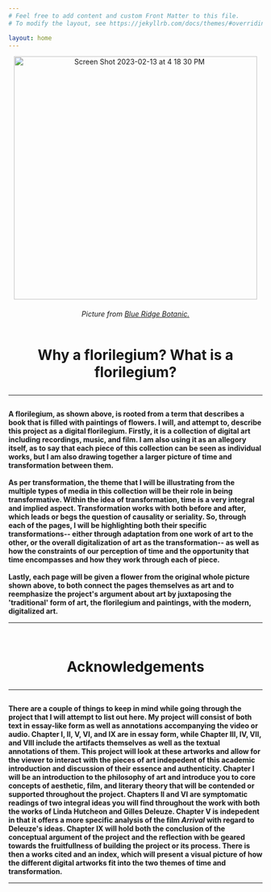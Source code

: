 ```yaml
---
# Feel free to add content and custom Front Matter to this file.
# To modify the layout, see https://jekyllrb.com/docs/themes/#overriding-theme-defaults

layout: home
---
```

<p style="text-align:center;"><img width="482" alt="Screen Shot 2023-02-13 at 4 18 30 PM" src="https://user-images.githubusercontent.com/122332459/218587333-3ecd3bbb-55e6-434a-aa1b-fc0af2db4f40.png"></p>
<h6><center>Picture from <a href="https://www.blueridgebotanic.com/blog/florilegium">Blue Ridge Botanic.</a></center>
<br>
  <h1><center>Why a florilegium? What is a florilegium?</center>
<hr>
<h4>A florilegium, as shown above, is rooted from a term that describes a book that is filled with paintings of flowers. I will, and attempt to, describe this project as a digital florilegium. Firstly, it is a collection of digital art including recordings, music, and film. I am also using it as an allegory itself, as to say that each piece of this collection can be seen as individual works, but I am also drawing together a larger picture of time and transformation between them.
<br>
<br>
As per transformation, the theme that I will be illustrating from the multiple types of media in this collection will be their role in being transformative. Within the idea of transformation, time is a very integral and implied aspect. Transformation works with both before and after, which leads or begs the question of causality or seriality. So, through each of the pages, I will be highlighting both their specific transformations-- either through adaptation from one work of art to the other, or the overall digitalization of art as the transformation-- as well as how the constraints of our perception of time and the opportunity that time encompasses and how they work through each of piece.
<br>
<br>
Lastly, each page will be given a flower from the original whole picture shown above, to both connect the pages themselves as art and to reemphasize the project's argument about art by juxtaposing the 'traditional' form of art, the florilegium and paintings, with the modern, digitalized art.
<br>
<hr>
<br>
  <h1><center>Acknowledgements</center>
<hr>
<h4>There are a couple of things to keep in mind while going through the project that I will attempt to list out here. My project will consist of both text in essay-like form as well as annotations accompanying the video or audio. Chapter I, II, V, VI, and IX are in essay form, while Chapter III, IV, VII, and VIII include the artifacts themselves as well as the textual annotations of them. This project will look at these artworks and allow for the viewer to interact with the pieces of art indepedent of this academic introduction and discussion of their essence and authenticity. Chapter I will be an introduction to the philosophy of art and introduce you to core concepts of aesthetic, film, and literary theory that will be contended or supported throughout the project. Chapters II and VI are symptomatic readings of two  integral ideas you will find throughout the work with both the works of Linda Hutcheon and Gilles Deleuze. Chapter V is indepedent in that it offers a more specific analysis of the film <i>Arrival</i> with regard to Deleuze's ideas. Chapter IX will hold both the conclusion of the conceptual argument of the project and the reflection with be geared towards the fruitfullness of building the project or its process. There is then a works cited and an index, which will present a visual picture of how the different digital artworks fit into the two themes of time and transformation.
<hr>
